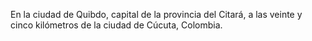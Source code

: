 En la ciudad de Quibdo, capital de la provincia del Citará, a las veinte y cinco kilómetros de la ciudad de Cúcuta, Colombia.